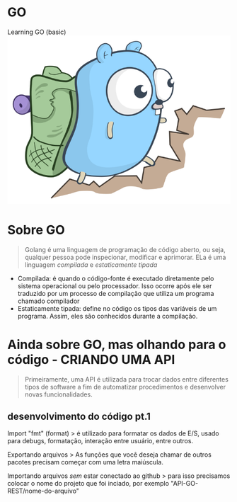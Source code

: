 # GO
Learning GO (basic)
<img src="/assets/climb.png">

# Sobre GO

> Golang é uma linguagem de programação de código aberto, ou seja, qualquer pessoa pode inspecionar, modificar e aprimorar. ELa é uma linguagem *compilada* e *estaticamente tipada*
  * Compilada: é quando o código-fonte é executado diretamente pelo sistema operacional ou pelo processador. Isso ocorre após ele ser traduzido por um processo de compilação que utiliza um programa chamado compilador
  * Estaticamente tipada: define no código os tipos das variáveis de um programa. Assim, eles são conhecidos durante a compilação.

# Ainda sobre GO, mas olhando para o código - CRIANDO UMA API

> Primeiramente, uma API é utilizada para trocar dados entre diferentes tipos de software a fim de automatizar procedimentos e desenvolver novas funcionalidades.

## desenvolvimento do código pt.1

Import "fmt" (format) > é utilizado para formatar os dados de E/S, usado para debugs, formatação, interação entre usuário, entre outros.

Exportando arquivos > As funções que você deseja chamar de outros pacotes precisam começar com uma letra maiúscula.

Importando arquivos *sem* estar conectado ao github > para isso precisamos colocar o nome do projeto que foi inciado, por exemplo "API-GO-REST/nome-do-arquivo"


